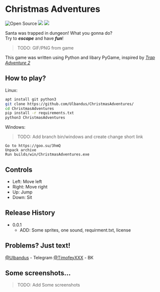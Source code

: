# Christmas Adventures

![Open Source](https://img.shields.io/static/v1?label=OS&message=Open%20Source&color=White)
![](https://img.shields.io/static/v1?label=U&message=Unlicensed&color=black)
![](https://img.shields.io/static/v1?label=YL&message=YandexLyceumProject&color=red)

Santa was trapped in dungeon! What you gonna do?  
Try to ***escape*** and have ***fun***!

> TODO: GIF/PNG from game

This game was written using Python and libary PyGame, inspired by *[Trap Adventure 2](http://trapadventure2.org/)*

## How to play?

Linux:

```sh
apt install git python3
git clone https://github.com/Ulbandus/ChristmasAdventures/
cd ChristmasAdventures
pip install -r requirements.txt
python3 ChristmasAdventures 
```

Windows:
> TODO: Add branch bin/windows and create change short link 

```
Go to https://goo.su/3hmQ
Unpack archive
Run builds/win/ChristmasAdventures.exe
```

## Controls

* Left: Move left  
* Right: Move right  
* Up: Jump   
* Down: Sit

## Release History

* 0.0.1
    * ADD: Some sprites, one sound, requirment.txt, license

## Problems? Just text!

[@Ulbandus](https://tlgg.ru/Ulbandus) - Telegram
[@TimofeyXXX](https://vk.com/id517827304) - ВК


## Some screenshots...
> TODO: Add Some screenshots

